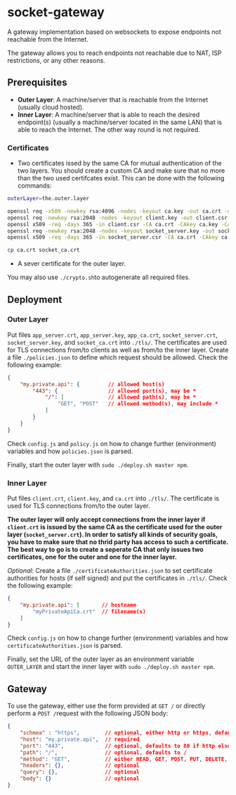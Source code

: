 # socket-gateway

A gateway implementation based on websockets to expose endpoints not reachable from the Internet.

The gateway allows you to reach endpoints not reachable due to NAT, ISP restrictions, or any other reasons.

## Prerequisites

* **Outer Layer**: A machine/server that is reachable from the Internet (usually cloud hosted).
* **Inner Layer**: A machine/server that is able to reach the desired endpoint(s) (usually a machine/server located in the same LAN) that is able to reach the Internet. The other way round is not required.

### Certificates

* Two certificates issed by the same CA for mutual authentication of the two layers. You should create a custom CA and make sure that no more than the two used certifcates exist. This can be done with the following commands:

```bash
outerLayer=the.outer.layer

openssl req -x509 -newkey rsa:4096 -nodes -keyout ca.key -out ca.crt -days 365 -subj "/CN=Socket Gateway Root CA"
openssl req -newkey rsa:2048 -nodes -keyout client.key -out client.csr -subj "/CN=Socket Gateway Inner Layer"
openssl x509 -req -days 365 -in client.csr -CA ca.crt -CAkey ca.key -CAcreateserial -out client.crt -sha256
openssl req -newkey rsa:2048 -nodes -keyout socket_server.key -out socket_server.csr -subj "/CN=$outerLayer"
openssl x509 -req -days 365 -in socket_server.csr -CA ca.crt -CAkey ca.key -CAcreateserial -out socket_server.crt -sha256

cp ca.crt socket_ca.crt
```
* A sever certificate for the outer layer.

You may also use `./crypto.sh`to autogenerate all required files.

## Deployment

### Outer Layer

Put files `app_server.crt`, `app_server.key`, `app_ca.crt`, `socket_server.crt`, `socket_server.key`, and `socket_ca.crt` into `./tls/`. The certificates are used for TLS connections from/to clients as well as from/to the inner layer. Create a file `./policies.json` to define which request should be allowed. Check the following example:

```json
{
    "my.private.api": {         // allowed host(s)
        "443": {                // allowed port(s), may be *
            "/": [              // allowed path(s), may be *
                "GET", "POST"   // allowed method(s), may include *
            ]
        }
    }
}
```

Check `config.js` and `policy.js` on how to change further (environment) variables and how `policies.json` is parsed.

Finally, start the outer layer with `sudo ./deploy.sh master npm`.

### Inner Layer

Put files `client.crt`, `client.key`, and `ca.crt` into `./tls/`. The certificate is used for TLS connections from/to the outer layer.

**The outer layer will only accept connections from the inner layer if `client.crt` is issued by the same CA as the certificate used for the outer layer (`socket_server.crt`). In order to satisfy all kinds of security goals, you have to make sure that no thrid party has access to such a certificate. The best way to go is to create a seperate CA that only issues two certificates, one for the outer and one for the inner layer.**

*Optional*: Create a file `./certificateAuthorities.json` to set certificate authorities for hosts (if self signed) and put the certificates in `./tls/`. Check the following example:

```json
{
    "my.private.api": [       // hostname
        "myPrivateApiCa.crt"  // filename(s)
    ]
}
```

Check `config.js` on how to change further (environment) variables and how `certificateAuthorities.json` is parsed.

Finally, set the URL of the outer layer as an environment variable `OUTER_LAYER` and start the inner layer with `sudo ./deploy.sh master npm`.

## Gateway

To use the gateway, either use the form provided at `GET /` or directly perform a `POST /`request with the following JSON body:

```json
{
	"schmea" : "https",        // optional, either http or https, defaults to https
	"host": "my.private.api",  // required
	"port": "443",             // optional, defaults to 80 if http else 443
	"path": "/",               // optional, defaults to /
	"method": "GET",           // either HEAD, GET, POST, PUT, DELETE, defaults to GET
	"headers": {},             // optional
	"query": {},               // optional
	"body": {}                 // optional
}
```